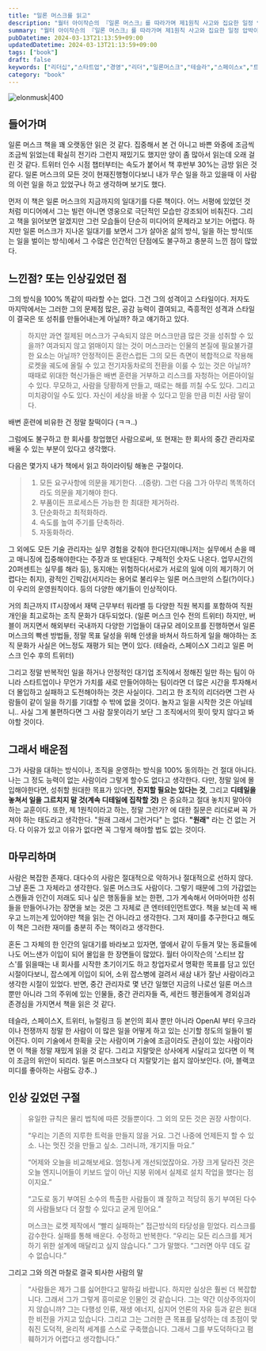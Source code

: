 ```yaml
---
title: "일론 머스크를 읽고"
description: "월터 아이작슨의 『일론 머스크』를 따라가며 제1원칙 사고와 집요한 일정 압박이 어떻게 성공과 위험을 동시에 낳았는지 분석하고, 중간관리자로서 느낀 리더십 고민과 팀을 지키기 위한 균형 감각을 덧붙여 실무자가 참고할 만한 깨달음을 정리한 독서 리뷰다. 각 챕터에서 얻은 인사이트를 내가 겪은 제품 개발 상황과 연결해 교훈을 뽑았고, 팀을 지키기 위한 현실적인 경계도 첨언했다."
summary: "월터 아이작슨의 『일론 머스크』를 따라가며 제1원칙 사고와 집요한 일정 압박이 어떻게 성공과 위험을 동시에 낳았는지 분석하고, 중간관리자로서 느낀 리더십 고민과 팀을 지키기 위한 균형 감각을 덧붙여 실무자가 참고할 만한 깨달음을 정리한 독서 리뷰다. 각 챕터에서 얻은 인사이트를 내가..."
pubDatetime: 2024-03-13T21:13:59+09:00
updatedDatetime: 2024-03-13T21:13:59+09:00
tags: ["book"]
draft: false
keywords: ["리더십","스타트업","경영","리더","일론머스크","테슬라","스페이스x","트위터","디테일","제1원칙"]
category: "book"
---
```


![elonmusk|400](https://i.imgur.com/5EVvigV.jpeg)

## 들어가며

일론 머스크 책을 꽤 오랫동안 읽은 것 같다. 집중해서 본 건 아니고 바쁜 와중에 조금씩 조금씩 읽었는데 확실히 전기라 그런지 재밌기도 했지만 양이 좀 많아서 읽는데 오래 걸린 것 같다. 트위터 인수 시점 챕터부터는 속도가 붙어서 책 후반부 30%는 금방 읽은 것 같다. 일론 머스크의 모든 것이 현재진행형이다보니 내가 무슨 일을 하고 있을때 이 사람의 이런 일을 하고 있었구나 하고 생각하며 보기도 했다.

먼저 이 책은 일론 머스크의 지금까지의 일대기를 다룬 책이다. 어느 서평에 있었던 것 처럼 미디어에서 그는 빌런 아니면 영웅으로 극단적인 모습만 강조되어 비춰진다. 그리고 책을 읽어보면 알겠지만 그런 모습들이 단순히 미디어의 문제라고 보기는 어렵다. 하지만 일론 머스크가 지나온 일대기를 보면서 그가 살아온 삶의 방식, 일을 하는 방식(또는 일을 벌이는 방식)에서 그 수많은 인간적인 단점에도 불구하고 충분히 느낀 점이 많았다.

## 느낀점? 또는 인상깊었던 점

그의 방식을 100% 똑같이 따라할 수는 없다. 그건 그의 성격이고 스타일이다. 저자도 마지막에서는 그러한 그의 문제점 많은, 공감 능력이 결여되고, 즉흥적인 성격과 스타일이 결국은 또 성취를 만들어내는게 아닐까? 하고 얘기하고 있다.

 > 
 > 하지만 과연 절제된 머스크가 구속되지 않은 머스크만큼 많은 것을 성취할 수 있을까? 여과되지 않고 얽매이지 않는 것이 머스크라는 인물의 본질에 필요불가결한 요소는 아닐까? 안정적이든 혼란스럽든 그의 모든 측면이 복합적으로 작용해 로켓을 궤도에 올릴 수 있고 전기자동차로의 전환을 이룰 수 있는 것은 아닐까? 때때로 위대한 혁신가들은 배변 훈련을 거부하고 리스크를 자청하는 어른아이일 수 있다. 무모하고, 사람을 당황하게 만들고, 때로는 해를 끼칠 수도 있다. 그리고 미치광이일 수도 있다. 자신이 세상을 바꿀 수 있다고 믿을 만큼 미친 사람 말이다.

배변 훈련에 비유한 건 정말 찰떡이다 (ㅋㅋ..)

그럼에도 불구하고 한 회사를 창업했던 사람으로써, 또 현재는 한 회사의 중간 관리자로 배울 수 있는 부분이 있다고 생각했다.

다음은 몇가지 내가 책에서 읽고 하이라이팅 해놓은 구절이다.

 > 
 > 1. 모든 요구사항에 의문을 제기한다. ..(중량). 그런 다음 그가 아무리 똑똑하더라도 의문을 제기해야 한다.
 > 1. 부품이든 프로세스든 가능한 한 최대한 제거하라.
 > 1. 단순화하고 최적화하라.
 > 1. 속도를 높여 주기를 단축하라.
 > 1. 자동화하라.

그 외에도 모든 기술 관리자는 실무 경험을 갖춰야 한다던지(매니저는 실무에서 손을 떼고 매니징에 집중해야한다는 주장과 또 반대된다. 구체적인 숫자도 나온다. 업무시간의 20퍼센트는 실무를 해라 등), 동지애는 위험하다(서로가 서로의 일에 이의 제기하기 어렵다는 취지), 광적인 긴박감(서지라는 용어로 불리우는 일론 머스크만의 스킬(?)이다.)이 우리의 운영원칙이다. 등의 다양한 얘기들이 인상적이다.

거의 최근까지 IT시장에서 재택 근무부터 워라밸 등 다양한 직원 복지를 포함하여 직원 개인을 최고로하는 조직 문화가 대두되었다. (일론 머스크 인수 전의 트위터) 하지만, 버블이 꺼지면서 해외부터 국내까지 다양한 기업들이 대규모 레이오프를 진행하면서 일론 머스크의 빡센 방법들, 정말 목표 달성을 위해 인생을 바쳐서 하드하게 일을 해야하는 조직 문화가 사실은 어느정도 재평가 되는 면이 있다. (테슬라, 스페이스X 그리고 일론 머스크 인수 후의 트위터)

그리고 정말 반복적인 일을 하거나 안정적인 대기업 조직에서 정해진 일만 하는 팀이 아니라 스타트업이나 무언가 가치를 새로 만들어야하는 팀이라면 더 많은 시간을 투자해서 더 몰입하고 실패하고 도전해야하는 것은 사실이다. 그리고 한 조직의 리더라면 그런 사람들이 같이 일을 하기를 기대할 수 밖에 없을 것이다. 놀자고 일을 시작한 것은 아닐테니.. 사실 그게 불편하다면 그 사람 잘못이라기 보단 그 조직에서의 핏이 맞지 않다고 봐야할 것이다.

## 그래서 배운점

그가 사람을 대하는 방식이나, 조직을 운영하는 방식을 100% 동의하는 건 절대 아니다. 나는 그 정도 능력이 없는 사람이라 그렇게 할수도 없다고 생각한다. 다만, 정말 일에 몰입해야한다면, 성취할 원대한 목표가 있다면, **진지할 필요는 있다는 것**, 그리고 **디테일을 놓쳐서 일을 그르치지 말 것(계속 디테일에 집착할 것)** 은 중요하고 절대 놓치지 말아야하는 교훈이다. 또한, 제 1원칙이라고 하는, 정말 그런가? 에 대한 질문은 리더로써 꼭 가져야 하는 태도라고 생각한다. "원래 그래서 그런거다" 는 없다. **"원래"** 라는 건 없는 거다. 다 이유가 있고 이유가 없다면 꼭 그렇게 해야할 법도 없는 것이다.

## 마무리하며

사람은 복잡한 존재다. 대다수의 사람은 절대적으로 악하거나 절대적으로 선하지 않다. 그냥 혼돈 그 자체라고 생각한다. 일론 머스크도 사람이다. 그렇기 때문에 그의 가감없는 스캔들과 인간이 저래도 되나 싶은 행동들을 보는 한편, 그가 계속해서 어마어마한 성취들을 만들어나가는 장면을 보는 것은 그 자체로 큰 엔터테인먼트였다. 책을 보는데 꼭 배우고 느끼는게 있어야만 책을 읽는 건 아니라고 생각한다. 그저 재미를 추구한다고 해도 이 책은 그러한 재미를 충분히 주는 책이라고 생각한다.

혼돈 그 자체의 한 인간의 일대기를 바라보고 있자면, 옆에서 같이 두들겨 맞는 동료들에 나도 어느샌가 이입이 되어 몰입을 한 장면들이 많았다. 월터 아이작슨의 '스티브 잡스'를 읽을때는 내 회사를 시작한 초기이기도 하고 창업자로서 명확한 목표를 담고 있던 시절이다보니, 잡스에게 이입이 되어, 소위 잡스병에 걸려서 새삼 내가 잘난 사람이라고 생각한 시절이 있었다. 반면, 중간 관리자로 몇 년간 일했던 지금의 나로선 일론 머스크 뿐만 아니라 그의 주위에 있는 인물들, 중간 관리자들 즉, 세컨드 펭귄들에게 경외심과 존경심을 가지면서 책을 읽은 것 같다.

테슬라, 스페이스X, 트위터, 뉴럴링크 등 본인의 회사 뿐만 아니라 OpenAI 부터 우크라이나 전쟁까지 정말 한 사람이 이 많은 일을 어떻게 하고 있는 신기할 정도의 일들이 벌어진다. 이미 기술에서 한획을 긋는 사람이며 기술에 조금이라도 관심이 있는 사람이라면 이 책을 정말 재밌게 읽을 것 같다. 그리고 지랄맞은 상사에게 시달리고 있다면 이 책이 조금의 위안이 되리라. 일론 머스크보다 더 지랄맞기는 쉽지 않아보인다.
(아, 블랙코미디를 좋아하는 사람도 강추..)

## 인상 깊었던 구절

 > 
 > 유일한 규칙은 물리 법칙에 따른 것들뿐이다. 그 외의 모든 것은 권장 사항이다.
 > 
 > “우리는 기존의 지루한 트럭을 만들지 않을 거요. 그건 나중에 언제든지 할 수 있소. 나는 멋진 것을 만들고 싶소. 그러니까, 개기지들 마요.”
 > 
 > “어제와 오늘을 비교해보세요. 엄청나게 개선되었잖아요. 가장 크게 달라진 것은 오늘 엔지니어들이 키보드 앞이 아닌 지붕 위에서 실제로 설치 작업을 했다는 점이지요.”
 > 
 > “고도로 동기 부여된 소수의 특출한 사람들이 꽤 잘하고 적당히 동기 부여된 다수의 사람들보다 더 잘할 수 있다고 굳게 믿어요.”
 > 
 > 머스크는 로켓 제작에서 “빨리 실패하는” 접근방식의 타당성을 믿었다. 리스크를 감수한다. 실패를 통해 배운다. 수정하고 반복한다. “우리는 모든 리스크를 제거하기 위한 설계에 매달리고 싶지 않습니다.” 그가 말했다. “그러면 아무 데도 갈 수 없습니다.”

그리고 그와 의견 마찰로 결국 퇴사한 사람의 말

 > 
 > “사람들은 제가 그를 싫어한다고 말하길 바랍니다. 하지만 실상은 훨씬 더 복잡합니다. 그래서 그가 그렇게 흥미로운 인물인 것 같습니다. 그는 약간 이상주의자이지 않습니까? 그는 다행성 인류, 재생 에너지, 심지어 언론의 자유 등과 같은 원대한 비전을 가지고 있습니다. 그리고 그는 그러한 큰 목표를 달성하는 데 초점이 맞춰진 도덕적, 윤리적 세계를 스스로 구축했습니다. 그래서 그를 부도덕하다고 폄훼하기가 어렵다고 생각합니다.”
